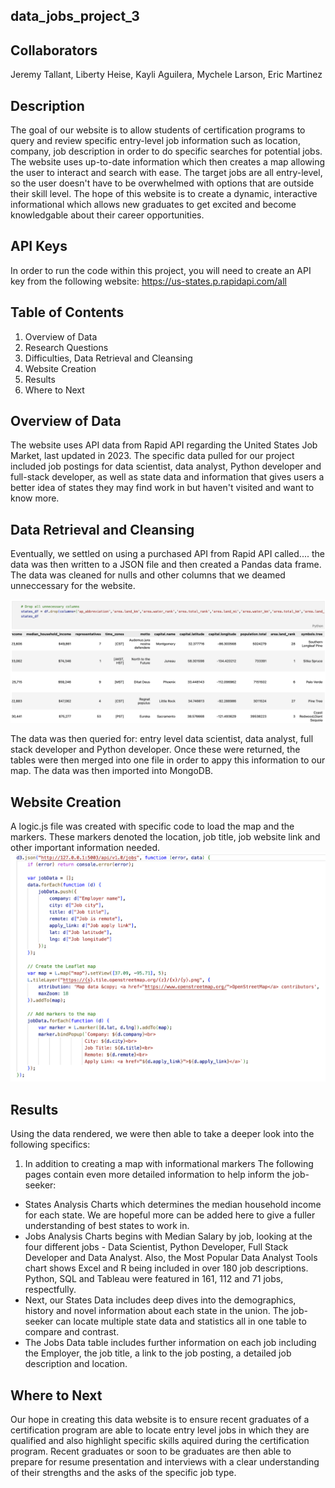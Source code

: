 ## data_jobs_project_3

## Collaborators
Jeremy Tallant, Liberty Heise, Kayli Aguilera, Mychele Larson, Eric Martinez

## Description
The goal of our website is to allow students of certification programs to query and review specific entry-level job information such as location, company, job description in order to do specific searches for potential jobs.  The website uses up-to-date information which then creates a map allowing the user to interact and search with ease.  The target jobs are all entry-level, so the user doesn't have to be overwhelmed with options that are outside their skill level.  The hope of this website is to create a dynamic, interactive informational which allows new graduates to get excited and become knowledgable about their career opportunities.

## API Keys
In order to run the code within this project, you will need to create an API key from the following website:  https://us-states.p.rapidapi.com/all


## Table of Contents
1.  Overview of Data
2.  Research Questions
3.  Difficulties, Data Retrieval and Cleansing
4.  Website Creation
5.  Results
6.  Where to Next

## Overview of Data

The website uses API data from Rapid API regarding the United States Job Market, last updated in 2023.  The specific data pulled for our project included job postings for data scientist, data analyst, Python developer and full-stack developer, as well as state data and information that gives users a better idea of states they may find work in but haven't visited and want to know more.  

## Data Retrieval and Cleansing

Eventually, we settled on using a purchased API from Rapid API called....  the data was then written to a JSON file and then created a Pandas data frame.  The data was cleaned for nulls and other columns that we deamed unneccessary for the website.  

![data cleaning](/images/Screenshot%202023-01-30%20at%2010.55.36%20AM.png?version%3D1675097879368)

The data was then queried for: entry level data scientist, data analyst, full stack developer and Python developer.  Once these were returned, the tables were then merged into one file in order to appy this information to our map.  The data was then imported into MongoDB. 

## Website Creation

A logic.js file was created with specific code to load the map and the markers.  These markers denoted the location, job title, job website link and other important information needed.  
![java script for map](/images/Screenshot%202023-01-30%20at%2011.02.51%20AM.png?version%3D1675098369877)

## Results

Using the data rendered, we were then able to take a deeper look into the following specifics:

1.  In addition to creating a map with informational markers
The following pages contain even more detailed information to help inform the job-seeker:

* States Analysis Charts which determines the median household income for each state.  We are hopeful more can be added here to give a fuller understanding of best states to work in.
* Jobs Analysis Charts begins with Median Salary by job, looking at the four different jobs - Data Scientist, Python Developer, Full Stack Developer and Data Analyst.  Also, the Most Popular Data Analyst Tools chart shows Excel and R being included in over 180 job descriptions.  Python, SQL and Tableau were featured in 161, 112 and 71 jobs, respectfully.
* Next, our States Data includes deep dives into the demographics, history and novel information about each state in the union.  The job-seeker can locate multiple state data and statistics all in one table to compare and contrast.
* The Jobs Data table includes further information on each job including the Employer, the job title, a link to the job posting, a detailed job description and location.


## Where to Next

Our hope in creating this data website is to ensure recent graduates of a certification program are able to locate entry level jobs in which they are qualified and also highlight specific skills aquired during the certification program.  Recent graduates or soon to be graduates are then able to prepare for resume presentation and interviews with a clear understanding of their strengths and the asks of the specific job type.  



